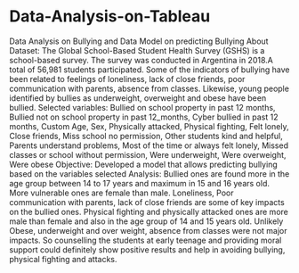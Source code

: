 # Data-Analysis-on-Tableau
Data Analysis on Bullying and Data Model on predicting Bullying
About Dataset:
The Global School-Based Student Health Survey (GSHS) is a school-based survey. The survey was conducted in Argentina in 2018.A total of 56,981 students participated.
Some of the indicators of bullying have been related to feelings of loneliness, lack of close friends, poor communication with parents, absence from classes. 
Likewise, young people identified by bullies as underweight, overweight and obese have been bullied.
Selected variables:
Bullied on school property in past 12 months, Bullied not on school property in past 12_months, Cyber bullied in past 12 months, Custom Age, Sex, Physically attacked, Physical fighting, Felt lonely, Close friends, Miss school no permission, Other students kind and helpful, Parents understand problems, Most of the time or always felt lonely, Missed classes or school without permission, Were underweight, Were overweight, Were obese
Objective:
Developed a model that allows predicting bullying based on the variables selected
Analysis:
Bullied ones are found more in the age group between 14 to 17 years and maximum in 15 and 16 years old.
More vulnerable ones are female than male.
Loneliness, Poor communication with parents, lack of close friends are some of key impacts on the bullied ones.
Physical fighting and physically attacked ones are more male than female and also in the age group of 14 and 15 years old.
Unlikely Obese, underweight and over weight, absence from classes were not major impacts.
So counselling the students at early teenage and providing moral support could definitely show positive results and help in avoiding bullying, physical fighting and attacks.
